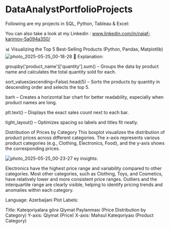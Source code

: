 ﻿# DataAnalystPortfolioProjects
Following are my projects in SQL, Python, Tableau & Excel:

You can also take a look at my Linkedin : www.linkedin.com/in/najaf-karimov-5a094a350/

📊 Visualizing the Top 5 Best-Selling Products (Python, Pandas, Matplotlib)
![photo_2025-05-25_00-18-28](https://github.com/user-attachments/assets/f40d3e0a-d4de-4b7b-8d0f-89946598e43b)
📌 Explanation:

groupby('product_name')['quantity'].sum() – Groups the data by product name and calculates the total quantity sold for each.

sort_values(ascending=False).head(5) – Sorts the products by quantity in descending order and selects the top 5.

barh – Creates a horizontal bar chart for better readability, especially when product names are long.

plt.text() – Displays the exact sales count next to each bar.

tight_layout() – Optimizes spacing so labels and titles fit neatly.

Distribution of Prices by Category
This boxplot visualizes the distribution of product prices across different categories. The x-axis represents various product categories (e.g., Clothing, Electronics, Food), and the y-axis shows the corresponding prices.

![photo_2025-05-25_00-23-27](https://github.com/user-attachments/assets/ccdcfe48-5c62-4a40-96fe-5bb0237a6b06)
ey insights:

Electronics have the highest price range and variability compared to other categories.
Most other categories, such as Clothing, Toys, and Cosmetics, have relatively lower and more consistent price ranges.
Outliers and the interquartile range are clearly visible, helping to identify pricing trends and anomalies within each category.

Language: Azerbaijani
Plot Labels:

Title: Kateqoriyalara görə Qiymət Paylanması (Price Distribution by Category)
Y-axis: Qiymət (Price)
X-axis: Məhsul Kateqoriyası (Product Category)



